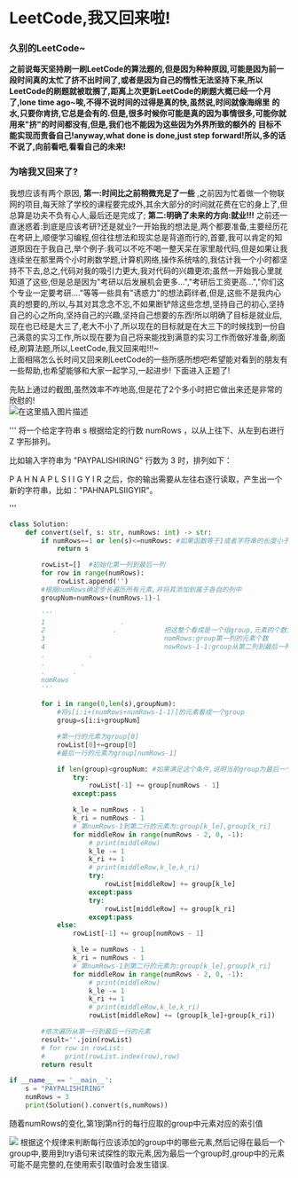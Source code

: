 
<BlogInfo id="1339" title="LeetCode之Z 字形变换" author="白日梦想猿" pv=0 read_times=0 pre_cost_time=141 category="leetcode100题" tag_list="['算法']" create_time="2021.10.19 12:25:59.609179" update_time="2021.10.19 12:32:20" />

  

# **LeetCode,我又回来啦!​**

      

### 久别的LeetCode~

**之前说每天坚持刷一刷LeetCode的算法题的,但是因为种种原因,可能是因为前一段时间真的太忙了挤不出时间了,或者是因为自己的惰性无法坚持下来,所以LeetCode的刷题就被耽搁了,距离上次更新LeetCode的刷题大概已经一个月了,lone time ago~唉,不得不说时间的过得是真的快,虽然说,时间就像海绵里** **的水,只要你肯挤,它总是会有的.但是,很多时候你可能是真的因为事情很多,可能你就用来"挤"的时间都没有,但是,我们也不能因为这些因为外界所致的额外的** **目标不能实现而责备自己!anyway,what done is done,just step forward!所以,多的话不说了,向前看吧,看看自己的未来!**

### 为啥我又回来了?

我想应该有两个原因, **第一:时间比之前稍微充足了一些** ,之前因为忙着做一个物联网的项目,每天除了学校的课程要完成外,其余大部分的时间就花费在它的身上了,但总算是功夫不负有心人,最后还是完成了; **第二:明确了未来的方向:就业!!!** 之前还一直迷惑着:到底是应该考研?还是就业?一开始我的想法是,两个都要准备,主要经历花在考研上,顺便学习编程,但往往想法和现实总是背道而行的,首要,我可以肯定的知道原因在于我自己,举个例子:我可以不吃不喝一整天呆在家里敲代码,但是如果让我连续坐在那里两个小时刷数学题,计算机网络,操作系统啥的,我估计我一个小时都坚持不下去,总之,代码对我的吸引力更大,我对代码的兴趣更浓;虽然一开始我心里就知道了这些,但是总是因为"考研以后发展机会更多...","考研后工资更高...","你们这个专业一定要考研...."等等一些具有"诱惑力"的想法羁绊者,但是,这些不是我内心真的想要的,所以,与其对其念念不忘,不如果断铲除这些念想,坚持自己的初心,坚持自己的心之所向,坚持自己的兴趣,坚持自己想要的东西!所以明确了目标是就业后,现在也已经是大三了,老大不小了,所以现在的目标就是在大三下的时候找到一份自己满意的实习工作,所以现在要为自己将来能找到满意的实习工作而做好准备,刷面经,刷算法题,所以,LeetCode,我又回来啦!!!~  
上面相隔怎么长时间又回来刷LeetCode的一些所感所想吧!希望能对看到的朋友有一些帮助,也希望能够和大家一起学习,一起进步!
下面进入正题了!

先贴上通过的截图,虽然效率不咋地高,但是花了2个多小时把它做出来还是非常的欣慰的!  
![在这里插入图片描述](https://img-blog.csdnimg.cn/1bd03cd3ea0b495098194d66b9b9efbd.png?x-oss-process=image/watermark,type_ZHJvaWRzYW5zZmFsbGJhY2s,shadow_50,text_Q1NETiBAbGl0dGxl5Lqu772e,size_20,color_FFFFFF,t_70,g_se,x_16)

'''
将一个给定字符串 s 根据给定的行数 numRows ，以从上往下、从左到右进行 Z 字形排列。

比如输入字符串为 "PAYPALISHIRING" 行数为 3 时，排列如下：

P   A   H   N
A P L S I I G
Y   I   R
之后，你的输出需要从左往右逐行读取，产生出一个新的字符串，比如："PAHNAPLSIIGYIR"。

'''

```python
class Solution:
    def convert(self, s: str, numRows: int) -> str:
        if numRows==1 or len(s)<=numRows: #如果函数等于1或者字符串的长度小于函数,直接返回原字符串
            return s

        rowList=[]  #初始化第一列到最后一列
        for row in range(numRows):
            rowList.append('')
        #根据numRows确定步长遍历所有元素,并将其添加到属于各自的列中
        groupNum=numRows+(numRows-1)-1

        '''
        1                   .
        2                 .            把这整个看成是一个组group,元素的个数为nomRows+nomRows-1-1
        3                              nomRows:group第一列的元素个数 
        4                              nowRows-1-1:group从第二列到最后一列的元素个数,每一列都只有一个元素
        .           .
        .         .
        .       .
        nomRows                 
        '''

        for i in range(0,len(s),groupNum):
            #将s[i:i+(numRows+numRows-1-1)]的元素看成一个group
            group=s[i:i+groupNum]

            #第一行的元素为group[0]
            rowList[0]+=group[0]
            #最后一行的元素为group[numRows-1]

            if len(group)<groupNum: #如果满足这个条件,说明当前group为最后一个group,它里面的元素个数可能是不足的
                try:
                    rowList[-1] += group[numRows - 1]
                except:pass

                k_le = numRows - 1
                k_ri = numRows - 1
                # 第numRows-1到第二行的元素为:group[k_le],group[k_ri]
                for middleRow in range(numRows - 2, 0, -1):
                    # print(middleRow)
                    k_le -= 1
                    k_ri += 1
                    # print(middleRow,k_le,k_ri)
                    try:
                        rowList[middleRow] += group[k_le]
                    except:pass
                    try:
                        rowList[middleRow] += group[k_ri]
                    except:pass
            else:
                rowList[-1] += group[numRows - 1]

                k_le = numRows - 1
                k_ri = numRows - 1
                # 第numRows-1到第二行的元素为:group[k_le],group[k_ri]
                for middleRow in range(numRows - 2, 0, -1):
                    # print(middleRow)
                    k_le -= 1
                    k_ri += 1
                    # print(middleRow,k_le,k_ri)
                    rowList[middleRow] += (group[k_le]+group[k_ri])

        #依次遍历从第一行到最后一行的元素
        result=''.join(rowList)
        # for row in rowList:
        #     print(rowList.index(row),row)
        return result

if __name__ == '__main__':
    s = "PAYPALISHIRING"
    numRows = 3
    print(Solution().convert(s,numRows))

```

随着numRows的变化,第1到第n行的每行应取的group中元素对应的索引值

![](https://img-blog.csdnimg.cn/171a587650a146a793dfaa2ca792b2a4.png?x-oss-process=image/watermark,type_ZHJvaWRzYW5zZmFsbGJhY2s,shadow_50,text_Q1NETiBAbGl0dGxl5Lqu772e,size_20,color_FFFFFF,t_70,g_se,x_16)
根据这个规律来判断每行应该添加的group中的哪些元素,然后记得在最后一个group中,要用到try语句来试探性的取元素,因为最后一个group时,group中的元素可能不是完整的,在使用索引取值时会发生错误.
    


